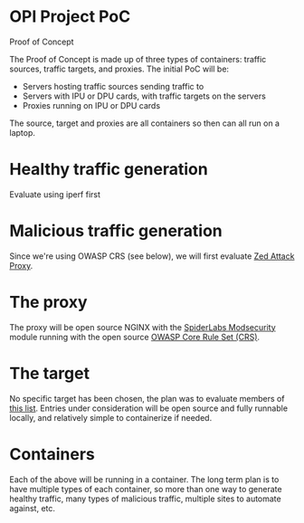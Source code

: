 # OPI Project PoC

Proof of Concept

The Proof of Concept is made up of three types of containers: traffic sources, traffic targets, and proxies.  The initial PoC will be:
- Servers hosting traffic sources sending traffic to
- Servers with IPU or DPU cards, with traffic targets on the servers
- Proxies running on IPU or DPU cards

The source, target and proxies are all containers so then can all run on a laptop.

# Healthy traffic generation
Evaluate using iperf first

# Malicious traffic generation
Since we're using OWASP CRS (see below), we will first evaluate [Zed Attack Proxy](https://github.com/zaproxy/zaproxy).

# The proxy
The proxy will be open source NGINX with the [SpiderLabs Modsecurity](https://github.com/SpiderLabs/ModSecurity-nginx) module running with the open source  [OWASP Core Rule Set (CRS)](https://github.com/coreruleset/coreruleset).

# The target
No specific target has been chosen, the plan was to evaluate members of [this list](https://ultimateqa.com/dummy-automation-websites/).  Entries under consideration will be open source and fully runnable locally, and relatively simple to containerize if needed.

# Containers
Each of the above will be running in a container.  The long term plan is to have multiple types of each container, so more than one way to generate healthy traffic, many types of malicious traffic, multiple sites to automate against, etc.

